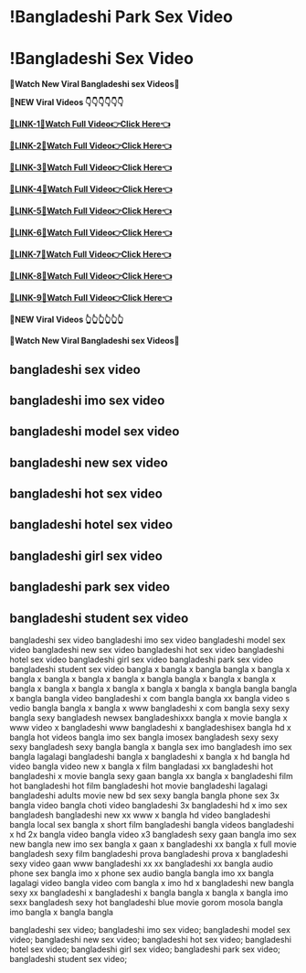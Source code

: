 # !Bangladeshi Park Sex Video​
# !Bangladeshi Sex Video
**👙Watch New Viral Bangladeshi sex Videos👙**

**👄NEW Viral Videos 👇👇👇👇👇👇**

[**👙LINK-1👙Watch Full Video👉Click Here👈**](t.me/+qI6HSh0fHokxN2Y1)

[**👙LINK-2👙Watch Full Video👉Click Here👈**](t.me/+iqECFj_faXsxYWJl)

[**👙LINK-3👙Watch Full Video👉Click Here👈**](t.me/+lBkKCLUr8LxmMjdl)

[**👙LINK-4👙Watch Full Video👉Click Here👈**](t.me/+AdaWddzRGNg4NmI1)

[**👙LINK-5👙Watch Full Video👉Click Here👈**](t.me/+Y2t2HVxN05cyM2M1)

[**👙LINK-6👙Watch Full Video👉Click Here👈**](t.me/+5qOajYHecPhmZWE9)

[**👙LINK-7👙Watch Full Video👉Click Here👈**](t.me/+z2kzpwgDVZ4wODY1)

[**👙LINK-8👙Watch Full Video👉Click Here👈**](t.me/+NOh6C7j_9EAyYWQ1)

[**👙LINK-9👙Watch Full Video👉Click Here👈**](t.me/+y-PAeeMjWbwzN2E1)

**👄NEW Viral Videos 👆👆👆👆👆👆**

**👙Watch New Viral Bangladeshi sex Videos👙**

## bangladeshi sex video
## bangladeshi imo sex video
## bangladeshi model sex video​
## bangladeshi new sex video
## bangladeshi hot sex video
## bangladeshi hotel sex video
## bangladeshi girl sex video
## bangladeshi park sex video​
## bangladeshi student sex video

bangladeshi sex video
bangladeshi imo sex video
bangladeshi model sex video​
bangladeshi new sex video
bangladeshi hot sex video
bangladeshi hotel sex video
bangladeshi girl sex video
bangladeshi park sex video​
bangladeshi student sex video
bangla x bangla x bangla
bangla x bangla x bangla x
bangla x bangla x bangla x bangla
bangla x bangla x bangla x bangla x
bangla x bangla x bangla x bangla x bangla x
bangla bangla bangla x
bangla bangla video
bangladeshi x com
bangla bangla xx
bangla video s
vedio bangla
bangla x bangla x
www bangladeshi x com
bangla sexy sexy bangla sexy
bangladesh newsex
bangladeshixxx
bangla x movie
bangla x www
video x bangladeshi
www bangladeshi x
bangladeshisex
bangla hd x
bangla hot videos
bangla imo sex
bangla imosex
bangladesh sexy sexy
sexy bangladesh sexy
bangla bangla x
bangla sex imo
bangladesh imo sex
bangla lagalagi
bangladeshi bangla x
bangladeshi x bangla x
hd bangla hd video
bangla video new x
bangla x film
bangladasi xx
bangladeshi hot
bangladeshi x movie
bangla sexy gaan
bangla xx bangla x
bangladeshi film hot
bangladeshi hot film
bangladeshi hot movie
bangladeshi lagalagi
bangladeshi adults movie
new bd sex
sexy bangla
bangla phone sex
3x bangla video
bangla choti video
bangladeshi 3x
bangladeshi hd x
imo sex bangladesh
bangladeshi new xx
www x bangla
hd video bangladeshi
bangla local sex
bangla x short film
bangladeshi bangla videos
bangladeshi x hd
2x bangla video
bangla video x3
bangladesh sexy gaan
bangla imo sex new
bangla new imo sex
bangla x gaan
x bangladeshi xx
bangla x full movie
bangladesh sexy film
bangladeshi prova
bangladeshi prova x
bangladeshi sexy video gaan
www bangladeshi xx
xx bangladeshi xx
bangla audio phone sex
bangla imo x
phone sex audio bangla
bangla imo xx
bangla lagalagi video
bangla video com
bangla x imo
hd x bangladeshi
new bangla sexy
xx bangladeshi x bangladeshi x
bangla bangla x bangla x
bangla imo sexx
bangladesh sexy hot
bangladeshi blue movie
gorom mosola
bangla imo
bangla x bangla bangla

bangladeshi sex video;
bangladeshi imo sex video;
bangladeshi model sex video​;
bangladeshi new sex video;
bangladeshi hot sex video;
bangladeshi hotel sex video;
bangladeshi girl sex video;
bangladeshi park sex video​;
bangladeshi student sex video;
